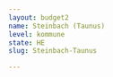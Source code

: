 ```yaml
---
layout: budget2
name: Steinbach (Taunus)
level: kommune
state: HE
slug: Steinbach-Taunus

---
```



